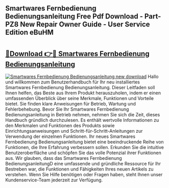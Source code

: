 ## Smartwares Fernbedienung Bedienungsanleitung Free Pdf Download - Part-PZ8 New Repair Owner Guide - User Service Edition eBuHM

# <h2><a href="http://df21sn.blite.top/?on=Smartwares+Fernbedienung+Bedienungsanleitung">🔗Download 👉🔴 Smartwares Fernbedienung Bedienungsanleitung</a></h2>

[![Smartwares Fernbedienung Bedienungsanleitung new download](https://i.imgur.com/lujVjoI.png)](http://df21sn.blite.top/?on=Smartwares+Fernbedienung+Bedienungsanleitung)
Hallo und willkommen zum Benutzerhandbuch für Ihr neu installiertes Smartwares Fernbedienung Bedienungsanleitung. Dieser Leitfaden soll Ihnen helfen, das Beste aus Ihrem Produkt herauszuholen, indem er einen umfassenden Überblick über seine Merkmale, Funktionen und Vorteile bietet. Sie finden klare Anweisungen für Betrieb, Wartung und Fehlerbehebung. Bevor Sie Ihr Smartwares Fernbedienung Bedienungsanleitung in Betrieb nehmen, nehmen Sie sich die Zeit, dieses Handbuch gründlich durchzulesen. Es enthält wertvolle Informationen zu den Merkmalen und Funktionen des Produkts sowie Einrichtungsanweisungen und Schritt-für-Schritt-Anleitungen zur Verwendung der einzelnen Funktionen. Ihr neues Smartwares Fernbedienung Bedienungsanleitung bietet eine beeindruckende Reihe von Funktionen, die Ihre Erfahrung verbessern sollen. Erkunden Sie die intuitive Benutzeroberfläche und schöpfen Sie das volle Potenzial ihrer Funktionen aus. Wir glauben, dass das Smartwares Fernbedienung BedienungsanleitungD eine umfassende und gründliche Ressource für Ihr Bestreben war, die Funktionen und Fähigkeiten Ihres neuen Artikels zu verstehen. Wenn Sie Hilfe benötigen oder Fragen haben, steht Ihnen unser Kundenservice-Team jederzeit zur Verfügung.
